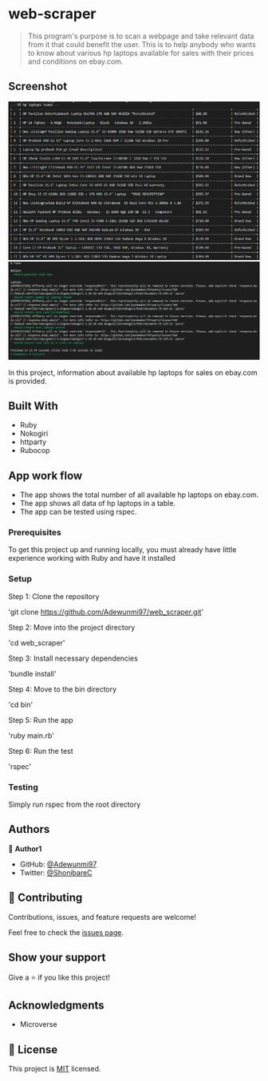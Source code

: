 # web-scraper

> This program's purpose is to scan a webpage and take relevant data from it that could benefit the user. This is to help anybody who wants to know about various hp laptops available for sales with their prices and conditions on ebay.com.

## Screenshot

![Screenshot](image/Screenshot.png)
![Screenshot](image/Screenshot2.png)

In this project, information about available hp laptops for sales on ebay.com is provided.

## Built With

- Ruby
- Nokogiri
- httparty
- Rubocop

## App work flow
- The app shows the total number of all available hp laptops on ebay.com.
- The app shows all data of hp laptops in a table.
- The app can be tested using rspec.

### Prerequisites
To get this project up and running locally, you must already have little experience working with Ruby and have it installed
### Setup
Step 1: Clone the repository

'git clone https://github.com/Adewunmi97/web_scraper.git'

Step 2: Move into the project directory

'cd web_scraper'

Step 3: Install necessary dependencies

'bundle install'

Step 4: Move to the bin directory

'cd bin'

Step 5: Run the app

'ruby main.rb'

Step 6: Run the test

'rspec'

### Testing

Simply run rspec from the root directory

## Authors

👤 **Author1**

- GitHub: [@Adewunmi97](https://github.com/githubhandle)
- Twitter: [@ShonibareC](https://twitter.com/twitterhandle)


## 🤝 Contributing

Contributions, issues, and feature requests are welcome!

Feel free to check the [issues page](issues/).

## Show your support

Give a ⭐️ if you like this project!

## Acknowledgments

- Microverse

## 📝 License

This project is [MIT](lic.url) licensed.